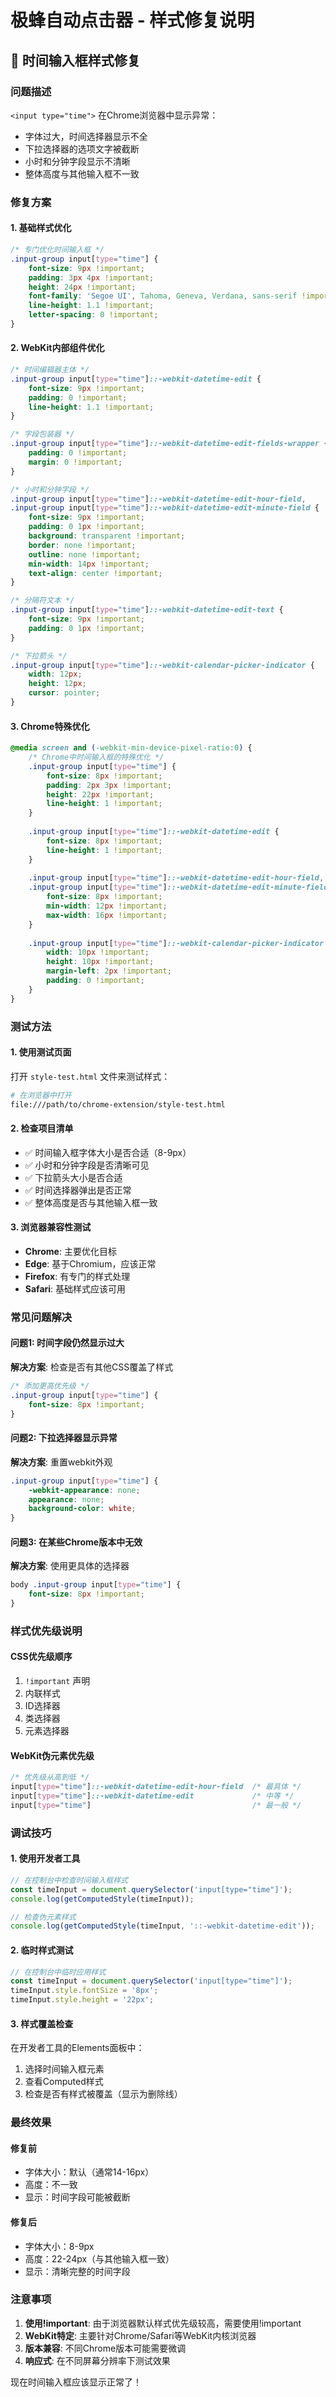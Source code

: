 # 极蜂自动点击器 - 样式修复说明

## 🎨 时间输入框样式修复

### 问题描述
`<input type="time">` 在Chrome浏览器中显示异常：
- 字体过大，时间选择器显示不全
- 下拉选择器的选项文字被截断
- 小时和分钟字段显示不清晰
- 整体高度与其他输入框不一致

### 修复方案

#### **1. 基础样式优化**
```css
/* 专门优化时间输入框 */
.input-group input[type="time"] {
    font-size: 9px !important;
    padding: 3px 4px !important;
    height: 24px !important;
    font-family: 'Segoe UI', Tahoma, Geneva, Verdana, sans-serif !important;
    line-height: 1.1 !important;
    letter-spacing: 0 !important;
}
```

#### **2. WebKit内部组件优化**
```css
/* 时间编辑器主体 */
.input-group input[type="time"]::-webkit-datetime-edit {
    font-size: 9px !important;
    padding: 0 !important;
    line-height: 1.1 !important;
}

/* 字段包装器 */
.input-group input[type="time"]::-webkit-datetime-edit-fields-wrapper {
    padding: 0 !important;
    margin: 0 !important;
}

/* 小时和分钟字段 */
.input-group input[type="time"]::-webkit-datetime-edit-hour-field,
.input-group input[type="time"]::-webkit-datetime-edit-minute-field {
    font-size: 9px !important;
    padding: 0 1px !important;
    background: transparent !important;
    border: none !important;
    outline: none !important;
    min-width: 14px !important;
    text-align: center !important;
}

/* 分隔符文本 */
.input-group input[type="time"]::-webkit-datetime-edit-text {
    font-size: 9px !important;
    padding: 0 1px !important;
}

/* 下拉箭头 */
.input-group input[type="time"]::-webkit-calendar-picker-indicator {
    width: 12px;
    height: 12px;
    cursor: pointer;
}
```

#### **3. Chrome特殊优化**
```css
@media screen and (-webkit-min-device-pixel-ratio:0) {
    /* Chrome中时间输入框的特殊优化 */
    .input-group input[type="time"] {
        font-size: 8px !important;
        padding: 2px 3px !important;
        height: 22px !important;
        line-height: 1 !important;
    }
    
    .input-group input[type="time"]::-webkit-datetime-edit {
        font-size: 8px !important;
        line-height: 1 !important;
    }
    
    .input-group input[type="time"]::-webkit-datetime-edit-hour-field,
    .input-group input[type="time"]::-webkit-datetime-edit-minute-field {
        font-size: 8px !important;
        min-width: 12px !important;
        max-width: 16px !important;
    }
    
    .input-group input[type="time"]::-webkit-calendar-picker-indicator {
        width: 10px !important;
        height: 10px !important;
        margin-left: 2px !important;
        padding: 0 !important;
    }
}
```

### 测试方法

#### **1. 使用测试页面**
打开 `style-test.html` 文件来测试样式：
```bash
# 在浏览器中打开
file:///path/to/chrome-extension/style-test.html
```

#### **2. 检查项目清单**
- ✅ 时间输入框字体大小是否合适（8-9px）
- ✅ 小时和分钟字段是否清晰可见
- ✅ 下拉箭头大小是否合适
- ✅ 时间选择器弹出是否正常
- ✅ 整体高度是否与其他输入框一致

#### **3. 浏览器兼容性测试**
- **Chrome**: 主要优化目标
- **Edge**: 基于Chromium，应该正常
- **Firefox**: 有专门的样式处理
- **Safari**: 基础样式应该可用

### 常见问题解决

#### **问题1: 时间字段仍然显示过大**
**解决方案**: 检查是否有其他CSS覆盖了样式
```css
/* 添加更高优先级 */
.input-group input[type="time"] {
    font-size: 8px !important;
}
```

#### **问题2: 下拉选择器显示异常**
**解决方案**: 重置webkit外观
```css
.input-group input[type="time"] {
    -webkit-appearance: none;
    appearance: none;
    background-color: white;
}
```

#### **问题3: 在某些Chrome版本中无效**
**解决方案**: 使用更具体的选择器
```css
body .input-group input[type="time"] {
    font-size: 8px !important;
}
```

### 样式优先级说明

#### **CSS优先级顺序**
1. `!important` 声明
2. 内联样式
3. ID选择器
4. 类选择器
5. 元素选择器

#### **WebKit伪元素优先级**
```css
/* 优先级从高到低 */
input[type="time"]::-webkit-datetime-edit-hour-field  /* 最具体 */
input[type="time"]::-webkit-datetime-edit             /* 中等 */
input[type="time"]                                    /* 最一般 */
```

### 调试技巧

#### **1. 使用开发者工具**
```javascript
// 在控制台中检查时间输入框样式
const timeInput = document.querySelector('input[type="time"]');
console.log(getComputedStyle(timeInput));

// 检查伪元素样式
console.log(getComputedStyle(timeInput, '::-webkit-datetime-edit'));
```

#### **2. 临时样式测试**
```javascript
// 在控制台中临时应用样式
const timeInput = document.querySelector('input[type="time"]');
timeInput.style.fontSize = '8px';
timeInput.style.height = '22px';
```

#### **3. 样式覆盖检查**
在开发者工具的Elements面板中：
1. 选择时间输入框元素
2. 查看Computed样式
3. 检查是否有样式被覆盖（显示为删除线）

### 最终效果

#### **修复前**
- 字体大小：默认（通常14-16px）
- 高度：不一致
- 显示：时间字段可能被截断

#### **修复后**
- 字体大小：8-9px
- 高度：22-24px（与其他输入框一致）
- 显示：清晰完整的时间字段

### 注意事项

1. **使用!important**: 由于浏览器默认样式优先级较高，需要使用!important
2. **WebKit特定**: 主要针对Chrome/Safari等WebKit内核浏览器
3. **版本兼容**: 不同Chrome版本可能需要微调
4. **响应式**: 在不同屏幕分辨率下测试效果

现在时间输入框应该显示正常了！
